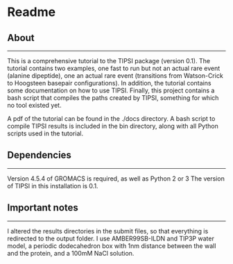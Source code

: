 # Readme

## About
-----
This is a comprehensive tutorial to the TIPSI package (version 0.1). The tutorial contains two examples, one fast to run but not an actual rare event (alanine dipeptide), one an actual rare event (transitions from Watson-Crick to Hoogsteen basepair configurations). In addition, the tutorial contains some documentation on how to use TIPSI. Finally, this project contains a bash script that compiles the paths created by TIPSI, something for which no tool existed yet.

A pdf of the tutorial can be found in the ./docs directory. A bash script to compile TIPSI results is included in the bin directory, along with all Python scripts used in the tutorial.

## Dependencies
------------
Version 4.5.4 of GROMACS is required, as well as Python 2 or 3 The version of TIPSI in this installation is 0.1.

## Important notes
---------
I altered the results directories in the submit files, so that everything is redirected to the output folder. I use AMBER99SB-ILDN and TIP3P water model, a periodic dodecahedron box with 1nm distance between the wall and the protein, and a 100mM NaCl solution.
